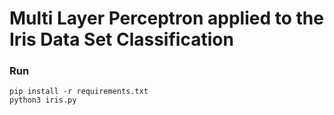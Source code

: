 
# Multi Layer Perceptron applied to the Iris Data Set Classification

### Run
```shell
pip install -r requirements.txt
python3 iris.py
```
